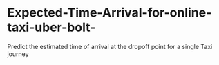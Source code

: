 # Expected-Time-Arrival-for-online-taxi-uber-bolt-
Predict the estimated time of arrival at the dropoff point for a single Taxi journey
